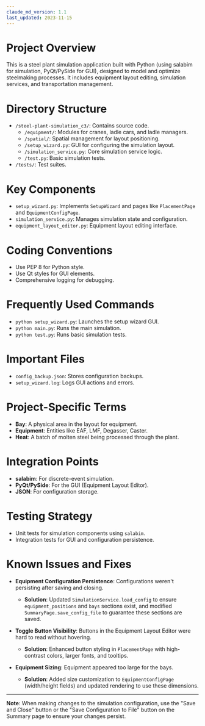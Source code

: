 ```yaml
---
claude_md_version: 1.1
last_updated: 2023-11-15
---
```


# Project Overview
This is a steel plant simulation application built with Python (using salabim for simulation, PyQt/PySide for GUI), designed to model and optimize steelmaking processes. It includes equipment layout editing, simulation services, and transportation management.

# Directory Structure
- `/steel-plant-simulation_c3/`: Contains source code.
  - `/equipment/`: Modules for cranes, ladle cars, and ladle managers.
  - `/spatial/`: Spatial management for layout positioning.
  - `/setup_wizard.py`: GUI for configuring the simulation layout.
  - `/simulation_service.py`: Core simulation service logic.
  - `/test.py`: Basic simulation tests.
- `/tests/`: Test suites.

# Key Components
- `setup_wizard.py`: Implements `SetupWizard` and pages like `PlacementPage` and `EquipmentConfigPage`.
- `simulation_service.py`: Manages simulation state and configuration.
- `equipment_layout_editor.py`: Equipment layout editing interface.

# Coding Conventions
- Use PEP 8 for Python style.
- Use Qt styles for GUI elements.
- Comprehensive logging for debugging.

# Frequently Used Commands
- `python setup_wizard.py`: Launches the setup wizard GUI.
- `python main.py`: Runs the main simulation.
- `python test.py`: Runs basic simulation tests.

# Important Files
- `config_backup.json`: Stores configuration backups.
- `setup_wizard.log`: Logs GUI actions and errors.

# Project-Specific Terms
- **Bay**: A physical area in the layout for equipment.
- **Equipment**: Entities like EAF, LMF, Degasser, Caster.
- **Heat**: A batch of molten steel being processed through the plant.

# Integration Points
- **salabim**: For discrete-event simulation.
- **PyQt/PySide**: For the GUI (Equipment Layout Editor).
- **JSON**: For configuration storage.

# Testing Strategy
- Unit tests for simulation components using `salabim`.
- Integration tests for GUI and configuration persistence.

# Known Issues and Fixes
- **Equipment Configuration Persistence**: Configurations weren't persisting after saving and closing.
  - **Solution**: Updated `SimulationService.load_config` to ensure `equipment_positions` and `bays` sections exist, and modified `SummaryPage.save_config_file` to guarantee these sections are saved.
  
- **Toggle Button Visibility**: Buttons in the Equipment Layout Editor were hard to read without hovering.
  - **Solution**: Enhanced button styling in `PlacementPage` with high-contrast colors, larger fonts, and tooltips.
  
- **Equipment Sizing**: Equipment appeared too large for the bays.
  - **Solution**: Added size customization to `EquipmentConfigPage` (width/height fields) and updated rendering to use these dimensions.

---

**Note**: When making changes to the simulation configuration, use the "Save and Close" button or the "Save Configuration to File" button on the Summary page to ensure your changes persist.